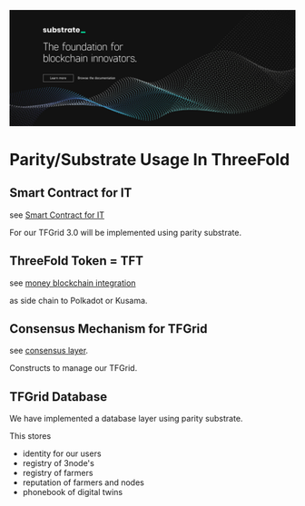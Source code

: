 

![](img/parity.png)

# Parity/Substrate Usage In ThreeFold

## Smart Contract for IT

see [Smart Contract for IT](tfgrid:smartcontract_it)

For our TFGrid 3.0 will be implemented using parity substrate.

## ThreeFold Token = TFT

see [money blockchain integration](tfgrid:money_blockchain_partity_link)

as side chain to Polkadot or Kusama.

## Consensus Mechanism for TFGrid

see [consensus layer](tfgrid:consensus3).

Constructs to manage our TFGrid.

## TFGrid Database

We have implemented a database layer using parity substrate.

This stores

- identity for our users
- registry of 3node's
- registry of farmers
- reputation of farmers and nodes
- phonebook of digital twins
